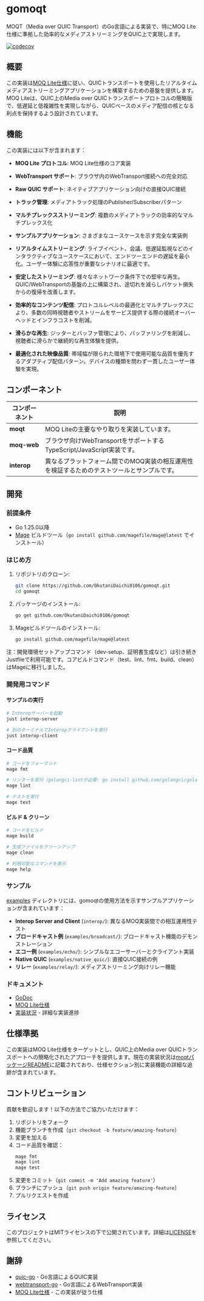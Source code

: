 # gomoqt

MOQT（Media over QUIC Transport）のGo言語による実装で、特にMOQ Lite仕様に準拠した効率的なメディアストリーミングをQUIC上で実現します。

[![codecov](https://codecov.io/gh/OkutaniDaichi0106/gomoqt/branch/main/graph/badge.svg?token=4LZCD3FEU3)](https://codecov.io/gh/OkutaniDaichi0106/gomoqt)

## 概要

この実装は[MOQ Lite仕様](https://kixelated.github.io/moq-drafts/draft-lcurley-moq-transfork.html)に従い、QUICトランスポートを使用したリアルタイムメディアストリーミングアプリケーションを構築するための基盤を提供します。MOQ Liteは、QUIC上のMedia over QUICトランスポートプロトコルの簡略版で、低遅延と低複雑性を実現しながら、QUICベースのメディア配信の核となる利点を保持するよう設計されています。

## 機能

この実装には以下が含まれます：

- **MOQ Lite プロトコル**: MOQ Lite仕様のコア実装
- **WebTransport サポート**: ブラウザ内のWebTransport接続への完全対応
- **Raw QUIC サポート**: ネイティブアプリケーション向けの直接QUIC接続
- **トラック管理**: メディアトラック処理のPublisher/Subscriberパターン
- **マルチプレックスストリーミング**: 複数のメディアトラックの効率的なマルチプレックス化
- **サンプルアプリケーション**: さまざまなユースケースを示す完全な実装例

- **リアルタイムストリーミング**:
	ライブイベント、会議、低遅延監視などのインタラクティブなユースケースにおいて、エンドツーエンドの遅延を最小化。ユーザー体験に応答性が重要なシナリオに最適です。

- **安定したストリーミング**:
	様々なネットワーク条件下での堅牢な再生。QUIC/WebTransportの基盤の上に構築され、途切れを減らしパケット損失からの復帰を改善します。

- **効率的なコンテンツ配信**:
	プロトコルレベルの最適化とマルチプレックスにより、多数の同時視聴者やストリームをサービス提供する際の接続オーバーヘッドとインフラコストを削減。

- **滑らかな再生**:
	ジッターとバッファ管理により、バッファリングを削減し、視聴者に滑らかで継続的な再生体験を提供。

- **最適化された映像品質**:
	帯域幅が限られた環境下で使用可能な品質を優先するアダプティブ配信パターン。デバイスの種類を問わず一貫したユーザー体験を実現。

## コンポーネント

| コンポーネント | 説明 |
|-----------|------|
| **moqt** | MOQ Liteの主要なやり取りを実装しています。 |
| **moq-web** | ブラウザ向けWebTransportをサポートするTypeScript/JavaScript実装です。 |
| **interop** | 異なるプラットフォーム間でのMOQ実装の相互運用性を検証するためのテストツールとサンプルです。 |

## 開発

### 前提条件

- Go 1.25.0以降
- [Mage](https://magefile.org/) ビルドツール（`go install github.com/magefile/mage@latest` でインストール）

### はじめ方

1. リポジトリのクローン:
   ```bash
   git clone https://github.com/OkutaniDaichi0106/gomoqt.git
   cd gomoqt
   ```

2. パッケージのインストール:
   ```bash
   go get github.com/OkutaniDaichi0106/gomoqt
   ```

3. Mageビルドツールのインストール:
   ```bash
   go install github.com/magefile/mage@latest
   ```

注：開発環境セットアップコマンド（dev-setup、証明書生成など）は引き続きJustfileで利用可能です。コアビルドコマンド（test、lint、fmt、build、clean）はMageに移行しました。

### 開発用コマンド

#### サンプルの実行

```bash
# Interopサーバーを起動
just interop-server

# 別のターミナルでInteropクライアントを実行
just interop-client
```

#### コード品質
```bash
# コードをフォーマット
mage fmt

# リンターを実行（golangci-lintが必要: go install github.com/golangci/golangci-lint/cmd/golangci-lint@latest）
mage lint

# テストを実行
mage test
```

#### ビルド & クリーン
```bash
# コードをビルド
mage build

# 生成ファイルをクリーンアップ
mage clean

# 利用可能なコマンドを表示
mage help
```

### サンプル

[examples](examples) ディレクトリには、gomoqtの使用方法を示すサンプルアプリケーションが含まれています：

- **Interop Server and Client** (`interop/`): 異なるMOQ実装間での相互運用性テスト
- **ブロードキャスト例** (`examples/broadcast/`): ブロードキャスト機能のデモンストレーション
- **エコー例** (`examples/echo/`): シンプルなエコーサーバーとクライアント実装
- **Native QUIC** (`examples/native_quic/`): 直接QUIC接続の例
- **リレー** (`examples/relay/`): メディアストリーミング向けリレー機能

### ドキュメント

- [GoDoc](https://pkg.go.dev/github.com/OkutaniDaichi0106/gomoqt)
- [MOQ Lite仕様](https://kixelated.github.io/moq-drafts/draft-lcurley-moq-transfork.html)
- [実装状況](moqt/README.md) - 詳細な実装進捗

## 仕様準拠

この実装はMOQ Lite仕様をターゲットとし、QUIC上のMedia over QUICトランスポートへの簡略化されたアプローチを提供します。現在の実装状況は[moqtパッケージREADME](moqt/README.md)に記載されており、仕様セクション別に実装機能の詳細な追跡が含まれています。

## コントリビューション

貢献を歓迎します！以下の方法でご協力いただけます：

1. リポジトリをフォーク
2. 機能ブランチを作成（`git checkout -b feature/amazing-feature`）
3. 変更を加える
4. コード品質を確認：
   ```bash
   mage fmt
   mage lint
   mage test
   ```
5. 変更をコミット（`git commit -m 'Add amazing feature'`）
6. ブランチにプッシュ（`git push origin feature/amazing-feature`）
7. プルリクエストを作成

## ライセンス

このプロジェクトはMITライセンスの下で公開されています。詳細は[LICENSE](LICENSE)を参照してください。

## 謝辞

- [quic-go](https://github.com/quic-go/quic-go) - Go言語によるQUIC実装
- [webtransport-go](https://github.com/quic-go/webtransport-go) - Go言語によるWebTransport実装
- [MOQ Lite仕様](https://kixelated.github.io/moq-drafts/draft-lcurley-moq-transfork.html) - この実装が従う仕様